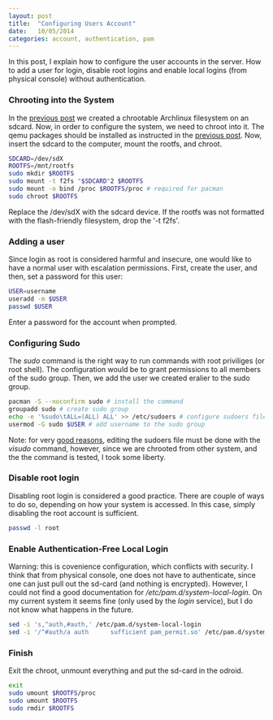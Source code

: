 ```yaml
---
layout: post
title:  "Configuring Users Account"
date:	10/05/2014
categories: account, authentication, pam
---
```


In this post, I explain how to configure the user accounts in the server.
How to add a user for login, disable root logins and enable local logins (from physical console) without authentication.

### Chrooting into the System ###
In the [previous post][base system] we created a chrootable Archlinux filesystem on an sdcard. Now, in order to configure the system, we need to chroot into it.
The qemu packages should be installed as instructed in the [previous post][base system].
Now, insert the sdcard to the computer, mount the rootfs, and chroot.

```bash
SDCARD=/dev/sdX
ROOTFS=/mnt/rootfs
sudo mkdir $ROOTFS
sudo mount -t f2fs "$SDCARD"2 $ROOTFS
sudo mount -o bind /proc $ROOTFS/proc # required for pacman
sudo chroot $ROOTFS
```
Replace the /dev/sdX with the sdcard device.
If the rootfs was not formatted with the flash-friendly filesystem, drop the '-t f2fs'.

### Adding a user ###
Since login as root is considered harmful and insecure, one would like to have a normal user with escalation permissions.
First, create the user, and then, set a password for this user:

```bash
USER=username
useradd -m $USER
passwd $USER
```
Enter a password for the account when prompted.

### Configuring Sudo ###
The *sudo* command is the right way to run commands with root priviliges (or root shell).
The configuration would be to grant permissions to all members of the sudo group.
Then, we add the user we created eralier to the sudo group.

```bash
pacman -S --noconfirm sudo # install the command
groupadd sudo # create sudo group
echo -e '%sudo\tALL=(ALL) ALL' >> /etc/sudoers # configure sudoers file to grant permissions to the sudo group
usermod -G sudo $USER # add username to the sudo group
```
Note: for very [good reasons][visudo doc], editing the sudoers file must be done with the *visudo* command, however, since we are chrooted from other system, and the the command is tested, I took some liberty.

### Disable root login ###
Disabling root login is considered a good practice. There are couple of ways to do so, depending on how your system is accessed. In this case, simply disabling the root account is sufficient.

```bash
passwd -l root
```

### Enable Authentication-Free Local Login ###
Warning: this is covenience configuration, which conflicts with security. I think that from physical console, one does not have to authenticate, since one can just pull out the sd-card (and nothing is encrypted). However, I could not find a good documentation for _/etc/pam.d/system-local-login_. On my current system it seems fine (only used by the *login* service), but I do not know what happens in the future.

```bash
sed -i 's,^auth,#auth,' /etc/pam.d/system-local-login
sed -i '/^#auth/a auth      sufficient pam_permit.so' /etc/pam.d/system-local-login
```

### Finish ###
Exit the chroot, unmount everything and put the sd-card in the odroid.

```bash
exit
sudo umount $ROOTFS/proc
sudo umount $ROOTFS
sudo rmdir $ROOTFS
```

[base system]: base-system.html
[visudo doc]: https://wiki.archlinux.org/index.php/sudo#Using_visudo
